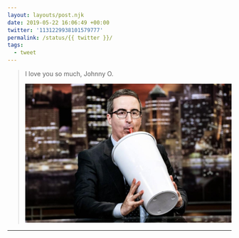```yaml
---
layout: layouts/post.njk
date: 2019-05-22 16:06:49 +00:00
twitter: '1131229938101579777'
permalink: /status/{{ twitter }}/
tags: 
  - tweet
---
```


> I love you so much, Johnny O. 
> 
> ![John Oliver drinking a comically giant Big Gulp soda.](/img/1131229938101579777-D7LveuaVUAAOMgS.jpg)

---

